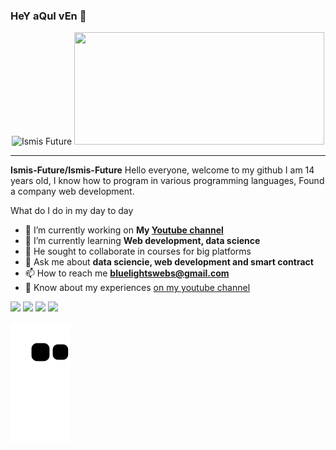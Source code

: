 ### HeY aQuI vEn 👋
<div align="center"><img src="https://github-readme-stats.vercel.app/api?username=Ismis-Future&theme=prussian&show_icons=true&locale=en" alt="Ismis Future" /> <img height="180em" width="400em" src="https://github-readme-stats.vercel.app/api/top-langs/?username=Ismis-Future&layout=compact&langs_count=7&theme=prussian"/>
<div[![trophy](https://github-profile-trophy.vercel.app/?Ismis-Future=ryo-ma&theme=onedark)](https://github.com/ryo-ma/github-profile-trophy)/>

</div> 
<hr>

**Ismis-Future/Ismis-Future** Hello everyone, welcome to my github I am 14 years old, I know how to program in various programming languages, Found a company
web development.
 
</div>
What do I do in my day to day

- 📝 I’m currently working on **My [Youtube channel](https://www.youtube.com/channel/UCpShfqHcTduURlVihvknzXg)**
- 🌱 I’m currently learning **Web development, data science**
- 👯 He sought to collaborate in courses for big platforms
- 💬 Ask me about **data sciencie, web development and smart contract**
- 📫 How to reach me **bluelightswebs@gmail.com**
- 📄 Know about my experiences [on my youtube channel](https://www.youtube.com/channel/UCpShfqHcTduURlVihvknzXg)

<div> 
  <a href="https://www.youtube.com/channel/UCpShfqHcTduURlVihvknzXg" target="_blank"><img src="https://img.shields.io/badge/YouTube-FF0000?style=for-the-badge&logo=youtube&logoColor=white" target="_blank"></a>
  <a href="https://www.instagram.com/isma_herr/![py](https://user-images.githubusercontent.com/79584395/146001292-7ee3afc0-7a7a-4ef0-b0df-88d4a644ec2e.png)
" target="_blank"><img src="https://img.shields.io/badge/-Instagram-%23E4405F?style=for-the-badge&logo=instagram&logoColor=white" target="_blank"></a>
 <a href="https://discord.gg/Dc8DKDAyFn" target="_blank"><img src="https://img.shields.io/badge/Discord-7289DA?style=for-the-badge&logo=discord&logoColor=white" target="_blank"></a> 
  <a href = "mailto:herreraismael469@gmail.com"><img src="https://img.shields.io/badge/-Gmail-%23333?style=for-the-badge&logo=gmail&logoColor=white" target="_blank"></a>
 
  ![Snake animation](https://github.com/rafaballerini/rafaballerini/blob/output/github-contribution-grid-snake.svg)
